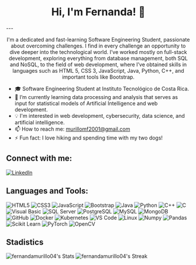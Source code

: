 <h1 align="center">
   Hi, I'm Fernanda! 👋
</h1>
--- 

<p align="center">
I'm a dedicated and fast-learning Software Engineering Student, passionate about overcoming challenges. I find in every challenge an opportunity to dive deeper into the technological world. I’ve worked mostly on full-stack development, exploring everything from database management, both SQL and NoSQL, to the field of web development, where I’ve obtained skills in languages such as HTML 5, CSS 3, JavaScript, Java, Python, C++, and important tools like Bootstrap.
</p>

- 🎓 Software Engineering Student at Instituto Tecnológico de Costa Rica.
- 🌱 I’m currently learning data processing and analysis that serves as input for statistical models of Artificial Intelligence and web development.
- 💡 I'm interested in web development, cybersecurity, data science, and artificial intelligence.
- 📫 How to reach me: murillomf2001@gmail.com
- ⚡ Fun fact: I love hiking and spending time with my two dogs!


## Connect with me:
[![LinkedIn][linkedin-shield]](https://www.linkedin.com/in/maria-fernanda-murillo-mena)

## Languages and Tools:
![HTML5](https://img.shields.io/badge/-HTML5-E34F26?style=flat-square&logo=html5&logoColor=white)
![CSS3](https://img.shields.io/badge/-CSS3-1572B6?style=flat-square&logo=css3)
![JavaScript](https://img.shields.io/badge/-JavaScript-F7DF1E?style=flat-square&logo=javascript&logoColor=black)
![Bootstrap](https://img.shields.io/badge/-Bootstrap-563D7C?style=flat-square&logo=bootstrap&logoColor=white)
![Java](https://img.shields.io/badge/-Java-007396?style=flat-square&logo=java&logoColor=white)
![Python](https://img.shields.io/badge/-Python-3776AB?style=flat-square&logo=python&logoColor=white)
![C++](https://img.shields.io/badge/-C++-00599C?style=flat-square&logo=cplusplus&logoColor=white)
![C](https://img.shields.io/badge/-C-A8B9CC?style=flat-square&logo=c&logoColor=black)
![Visual Basic](https://img.shields.io/badge/-VisualBasic-512BD4?style=flat-square&logo=visual-studio&logoColor=white)
![SQL Server](https://img.shields.io/badge/-SQL%20Server-CC2927?style=flat-square&logo=microsoftsqlserver&logoColor=white)
![PostgreSQL](https://img.shields.io/badge/-PostgreSQL-336791?style=flat-square&logo=postgresql&logoColor=white)
![MySQL](https://img.shields.io/badge/-MySQL-4479A1?style=flat-square&logo=mysql&logoColor=white)
![MongoDB](https://img.shields.io/badge/-MongoDB-47A248?style=flat-square&logo=mongodb&logoColor=white)
![GitHub](https://img.shields.io/badge/-GitHub-181717?style=flat-square&logo=github&logoColor=white)
![Docker](https://img.shields.io/badge/-Docker-2496ED?style=flat-square&logo=docker&logoColor=white)
![Kubernetes](https://img.shields.io/badge/-Kubernetes-326CE5?style=flat-square&logo=kubernetes&logoColor=white)
![VS Code](https://img.shields.io/badge/-VS%20Code-007ACC?style=flat-square&logo=visual-studio-code&logoColor=white)
![Linux](https://img.shields.io/badge/-Linux-FCC624?style=flat-square&logo=linux&logoColor=black)
![Numpy](https://img.shields.io/badge/-Numpy-013243?style=flat-square&logo=numpy&logoColor=white)
![Pandas](https://img.shields.io/badge/-Pandas-150458?style=flat-square&logo=pandas&logoColor=white)
![Scikit Learn](https://img.shields.io/badge/-Scikit%20Learn-F7931E?style=flat-square&logo=scikit-learn&logoColor=white)
![PyTorch](https://img.shields.io/badge/-PyTorch-EE4C2C?style=flat-square&logo=pytorch&logoColor=white)
![OpenCV](https://img.shields.io/badge/-OpenCV-5C3EE8?style=flat-square&logo=opencv&logoColor=white)


## Stadistics
![fernandamurillo04's Stats](https://github-readme-stats.vercel.app/api?username=fernandamurillo04&theme=tokyonight&show_icons=true&hide_border=true&count_private=true)
![fernandamurillo04's Streak](https://github-readme-streak-stats.herokuapp.com/?user=fernandamurillo04&theme=tokyonight&hide_border=true)


<!-- Enlaces a tus perfiles sociales -->
[linkedin-shield]: https://img.shields.io/badge/-LinkedIn-blue.svg?style=flat-square&logo=Linkedin&logoColor=white

